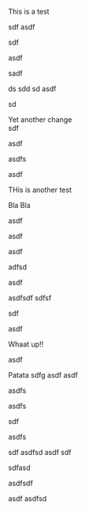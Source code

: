 This is a test


sdf
asdf


sdf

asdf


sadf

ds
sdd
sd
asdf

sd


Yet another change  
sdf

asdf

asdfs

asdf

THis is another test

Bla Bla


asdf

asdf

asdf

adfsd

asdf

asdfsdf
sdfsf

sdf

asdf


Whaat up!! 

asdf

Patata
sdfg
asdf
asdf

asdfs

asdfs

sdf

asdfs

sdf
asdfsd
asdf
sdf

sdfasd

asdfsdf

asdf
asdfsd
